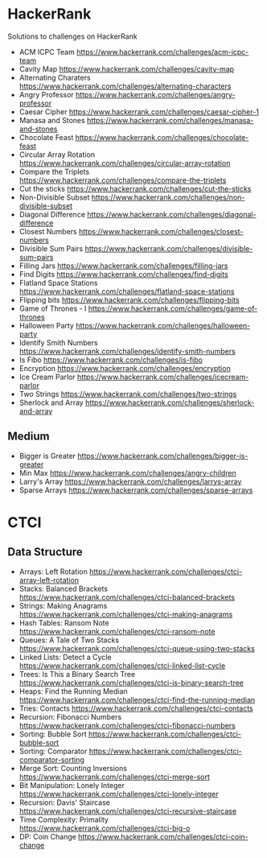 # HackerRank
Solutions to challenges on HackerRank

- ACM ICPC Team
https://www.hackerrank.com/challenges/acm-icpc-team
- Cavity Map
https://www.hackerrank.com/challenges/cavity-map
- Alternating Charaters
https://www.hackerrank.com/challenges/alternating-characters
- Angry Professor
https://www.hackerrank.com/challenges/angry-professor
- Caesar Cipher
https://www.hackerrank.com/challenges/caesar-cipher-1
- Manasa and Stones
https://www.hackerrank.com/challenges/manasa-and-stones
- Chocolate Feast
https://www.hackerrank.com/challenges/chocolate-feast
- Circular Array Rotation
https://www.hackerrank.com/challenges/circular-array-rotation
- Compare the Triplets
https://www.hackerrank.com/challenges/compare-the-triplets
- Cut the sticks
https://www.hackerrank.com/challenges/cut-the-sticks
- Non-Divisible Subset
https://www.hackerrank.com/challenges/non-divisible-subset
- Diagonal Difference
https://www.hackerrank.com/challenges/diagonal-difference
- Closest Numbers
https://www.hackerrank.com/challenges/closest-numbers
- Divisible Sum Pairs
https://www.hackerrank.com/challenges/divisible-sum-pairs
- Filling Jars
https://www.hackerrank.com/challenges/filling-jars
- Find Digits
https://www.hackerrank.com/challenges/find-digits
- Flatland Space Stations
https://www.hackerrank.com/challenges/flatland-space-stations
- Flipping bits
https://www.hackerrank.com/challenges/flipping-bits
- Game of Thrones - I
https://www.hackerrank.com/challenges/game-of-thrones
- Halloween Party
https://www.hackerrank.com/challenges/halloween-party
- Identify Smith Numbers
https://www.hackerrank.com/challenges/identify-smith-numbers
- Is Fibo
https://www.hackerrank.com/challenges/is-fibo
- Encryption
https://www.hackerrank.com/challenges/encryption
- Ice Cream Parlor
https://www.hackerrank.com/challenges/icecream-parlor
- Two Strings
https://www.hackerrank.com/challenges/two-strings
- Sherlock and Array
https://www.hackerrank.com/challenges/sherlock-and-array


## Medium
- Bigger is Greater
https://www.hackerrank.com/challenges/bigger-is-greater
- Min Max
https://www.hackerrank.com/challenges/angry-children
- Larry's Array
https://www.hackerrank.com/challenges/larrys-array
- Sparse Arrays
https://www.hackerrank.com/challenges/sparse-arrays

# CTCI
## Data Structure
- Arrays: Left Rotation
https://www.hackerrank.com/challenges/ctci-array-left-rotation
- Stacks: Balanced Brackets
https://www.hackerrank.com/challenges/ctci-balanced-brackets
- Strings: Making Anagrams 
https://www.hackerrank.com/challenges/ctci-making-anagrams
- Hash Tables: Ransom Note
https://www.hackerrank.com/challenges/ctci-ransom-note
- Queues: A Tale of Two Stacks
https://www.hackerrank.com/challenges/ctci-queue-using-two-stacks
- Linked Lists: Detect a Cycle
https://www.hackerrank.com/challenges/ctci-linked-list-cycle
- Trees: Is This a Binary Search Tree
https://www.hackerrank.com/challenges/ctci-is-binary-search-tree
- Heaps: Find the Running Median
https://www.hackerrank.com/challenges/ctci-find-the-running-median
- Tries: Contacts
https://www.hackerrank.com/challenges/ctci-contacts
- Recursion: Fibonacci Numbers
https://www.hackerrank.com/challenges/ctci-fibonacci-numbers
- Sorting: Bubble Sort
https://www.hackerrank.com/challenges/ctci-bubble-sort
- Sorting: Comparator
https://www.hackerrank.com/challenges/ctci-comparator-sorting
- Merge Sort: Counting Inversions
https://www.hackerrank.com/challenges/ctci-merge-sort
- Bit Manipulation: Lonely Integer
https://www.hackerrank.com/challenges/ctci-lonely-integer
- Recursion: Davis' Staircase
https://www.hackerrank.com/challenges/ctci-recursive-staircase
- Time Complexity: Primality
https://www.hackerrank.com/challenges/ctci-big-o
- DP: Coin Change
https://www.hackerrank.com/challenges/ctci-coin-change
